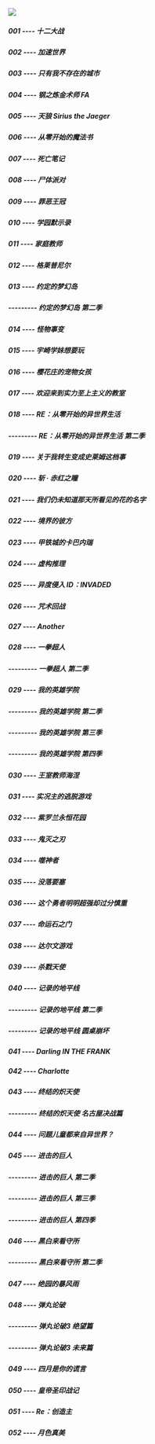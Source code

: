 <img src="assets/images/pic/001.BMP" align='center'>

##### 001  ----  十二大战
##### 002  ----  加速世界
##### 003  ----  只有我不存在的城市
##### 004  ----  钢之炼金术师 FA
##### 005  ----  天狼 Sirius the Jaeger
##### 006  ----  从零开始的魔法书
##### 007  ----  死亡笔记
##### 008  ----  尸体派对
##### 009  ----  罪恶王冠
##### 010  ----  学园默示录
##### 011  ----  家庭教师
##### 012  ----  格莱普尼尔
##### 013  ----  约定的梦幻岛
#####   ---------  约定的梦幻岛  第二季
##### 014  ----  怪物事变
##### 015  ----  宇崎学妹想要玩
##### 016  ----  樱花庄的宠物女孩
##### 017  ----  欢迎来到实力至上主义的教室
##### 018  ----  RE：从零开始的异世界生活
##### ---------    RE：从零开始的异世界生活  第二季
##### 019  ----  关于我转生变成史莱姆这档事
##### 020  ----  斩 · 赤红之瞳
##### 021  ----  我们仍未知道那天所看见的花的名字
##### 022  ----  境界的彼方
##### 023  ----  甲铁城的卡巴内瑞
##### 024  ----  虚构推理
##### 025  ----  异度侵入  ID：INVADED
##### 026  ----  咒术回战
##### 027  ----  Another
##### 028  ----  一拳超人
##### ---------  一拳超人  第二季
##### 029  ----  我的英雄学院
##### ---------    我的英雄学院  第二季
##### ---------    我的英雄学院  第三季
##### ---------    我的英雄学院  第四季
##### 030  ----  王室教师海涅
##### 031  ----  实况主的逃脱游戏
##### 032  ----  紫罗兰永恒花园
##### 033  ----  鬼灭之刃
##### 034  ----  噬神者
##### 035  ----  没落要塞
##### 036  ----  这个勇者明明超强却过分慎重
##### 037  ----  命运石之门
##### 038  ----  达尔文游戏
##### 039  ----  杀戮天使
##### 040  ----  记录的地平线
#####   ---------  记录的地平线  第二季
#####   ---------  记录的地平线  圆桌崩坏
##### 041  ----  Darling IN THE FRANK
##### 042  ----  Charlotte
##### 043  ----  终结的炽天使
#####   ---------  终结的炽天使  名古屋决战篇
##### 044  ----  问题儿童都来自异世界？
##### 045  ----  进击的巨人
#####   ---------  进击的巨人  第二季
#####   ---------  进击的巨人  第三季
#####   ---------  进击的巨人  第四季
##### 046  ----  黑白来看守所
#####   ---------  黑白来看守所  第二季
##### 047  ----  绝园的暴风雨
##### 048  ----  弹丸论破
#####   ---------  弹丸论破3  绝望篇
#####   ---------  弹丸论破3  未来篇
##### 049  ----  四月是你的谎言
##### 050  ----  皇帝圣印战记
##### 051  ----  Re：创造主
##### 052  ----  月色真美



